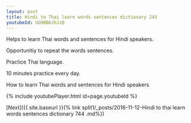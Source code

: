```yaml
---
layout: post
title: Hindi to Thai learn words sentences dictionary 243 
youtubeId: UG9BB6JhJzQ
---
```

 
 
Helps to learn Thai words and sentences for Hindi speakers.

Opportunitiy to repeat the words sentences. 

Practice Thai language. 
 
10 minutes practice every day. 
 
How to learn Thai words and sentences for Hindi speakers 
 
{% include youtubePlayer.html id=page.youtubeId %}
 
 
[Next]({{ site.baseurl }}{% link  split1/_posts/2016-11-12-Hindi to thai learn words sentences dictionary 744 .md%})
 
